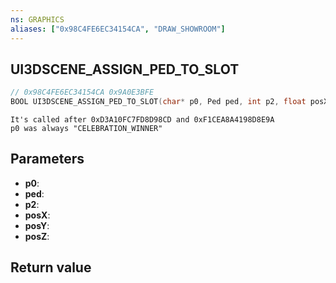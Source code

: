 ```yaml
---
ns: GRAPHICS
aliases: ["0x98C4FE6EC34154CA", "DRAW_SHOWROOM"]
---
```

## UI3DSCENE_ASSIGN_PED_TO_SLOT

```c
// 0x98C4FE6EC34154CA 0x9A0E3BFE
BOOL UI3DSCENE_ASSIGN_PED_TO_SLOT(char* p0, Ped ped, int p2, float posX, float posY, float posZ);
```

```
It's called after 0xD3A10FC7FD8D98CD and 0xF1CEA8A4198D8E9A  
p0 was always "CELEBRATION_WINNER"  
```

## Parameters
* **p0**: 
* **ped**: 
* **p2**: 
* **posX**: 
* **posY**: 
* **posZ**: 

## Return value
